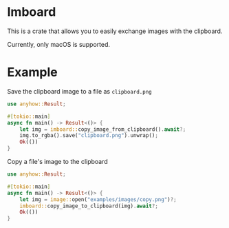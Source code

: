 # Imboard

This is a crate that allows you to easily exchange images with the clipboard.

Currently, only macOS is supported.

# Example

Save the clipboard image to a file as `clipboard.png`
```rust
use anyhow::Result;

#[tokio::main]
async fn main() -> Result<()> {
    let img = imboard::copy_image_from_clipboard().await?;
    img.to_rgba().save("clipboard.png").unwrap();
    Ok(())
}
```

Copy a file's image to the clipboard
```rust
use anyhow::Result;

#[tokio::main]
async fn main() -> Result<()> {
    let img = image::open("examples/images/copy.png")?;
    imboard::copy_image_to_clipboard(img).await?;
    Ok(())
}
```
